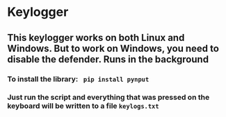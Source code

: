 # Keylogger

## This keylogger works on both Linux and Windows. But to work on Windows, you need to disable the defender. Runs in the background <br/>

### To install the library: ``` pip install pynput```<br/>

### Just run the script and everything that was pressed on the keyboard will be written to a file  ```keylogs.txt```